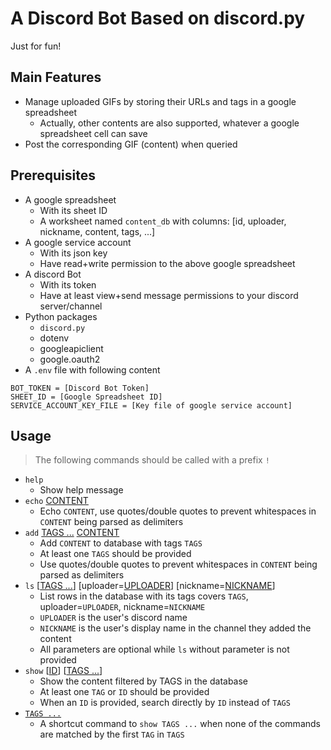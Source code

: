 # A Discord Bot Based on discord.py

Just for fun!

## Main Features
- Manage uploaded GIFs by storing their URLs and tags in a google spreadsheet
    - Actually, other contents are also supported, whatever a google spreadsheet cell can save
- Post the corresponding GIF (content) when queried

## Prerequisites
- A google spreadsheet
    - With its sheet ID
    - A worksheet named `content_db` with columns: [id, uploader, nickname, content, tags, ...]
- A google service account
    - With its json key
    - Have read+write permission to the above google spreadsheet
- A discord Bot
    - With its token
    - Have at least view+send message permissions to your discord server/channel
- Python packages
    - `discord.py`
    - dotenv
    - googleapiclient
    - google.oauth2
- A `.env` file with following content
```
BOT_TOKEN = [Discord Bot Token]
SHEET_ID = [Google Spreadsheet ID]
SERVICE_ACCOUNT_KEY_FILE = [Key file of google service account]
```

## Usage
> The following commands should be called with a prefix `!`

- `help`
    - Show help message
- `echo` <ins>CONTENT</ins>
    - Echo `CONTENT`, use quotes/double quotes to prevent whitespaces in `CONTENT` being parsed as delimiters
- `add` <ins>TAGS ...</ins> <ins>CONTENT</ins>
    - Add `CONTENT` to database with tags `TAGS`
    - At least one `TAGS` should be provided
    - Use quotes/double quotes to prevent whitespaces in `CONTENT` being parsed as delimiters
- `ls` [<ins>TAGS ...</ins>] [uploader=<ins>UPLOADER</ins>] [nickname=<ins>NICKNAME</ins>]
    - List rows in the database with its tags covers `TAGS`, uploader=`UPLOADER`, nickname=`NICKNAME`
    - `UPLOADER` is the user's discord name
    - `NICKNAME` is the user's display name in the channel they added the content
    - All parameters are optional while `ls` without parameter is not provided
- `show` [<ins>ID</ins>] [<ins>TAGS ...</ins>]
    - Show the content filtered by TAGS in the database
    - At least one `TAG` or `ID` should be provided
    - When an `ID` is provided, search directly by `ID` instead of `TAGS`
- <ins>`TAGS ...`</ins>
    - A shortcut command to `show TAGS ...` when none of the commands are matched by the first `TAG` in `TAGS`

